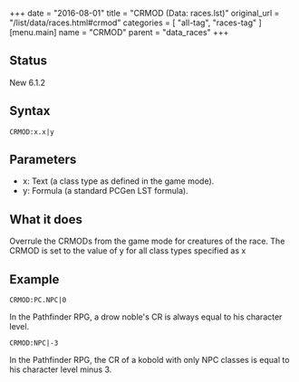 +++
date = "2016-08-01"
title = "CRMOD (Data: races.lst)"
original_url = "/list/data/races.html#crmod"
categories = [ "all-tag", "races-tag" ]
[menu.main]
    name = "CRMOD"
    parent = "data_races"
+++

## Status

New 6.1.2

## Syntax

`CRMOD:x.x|y`

## Parameters

-   x: Text (a class type as defined in the game mode).
-   y: Formula (a standard PCGen LST formula).



What it does
------------

Overrule the CRMODs from the game mode for creatures of the race. The
CRMOD is set to the value of y for all class types specified as x

Example
-------

`CRMOD:PC.NPC|0`

In the Pathfinder RPG, a drow noble's CR is always equal to his
character level.

`CRMOD:NPC|-3`

In the Pathfinder RPG, the CR of a kobold with only NPC classes is equal
to his character level minus 3.

